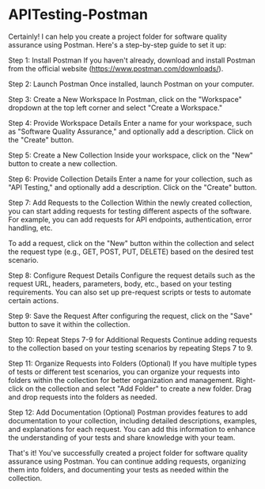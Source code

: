 # APITesting-Postman
Certainly! I can help you create a project folder for software quality assurance using Postman. Here's a step-by-step guide to set it up:

Step 1: Install Postman
If you haven't already, download and install Postman from the official website (https://www.postman.com/downloads/).

Step 2: Launch Postman
Once installed, launch Postman on your computer.

Step 3: Create a New Workspace
In Postman, click on the "Workspace" dropdown at the top left corner and select "Create a Workspace."

Step 4: Provide Workspace Details
Enter a name for your workspace, such as "Software Quality Assurance," and optionally add a description. Click on the "Create" button.

Step 5: Create a New Collection
Inside your workspace, click on the "New" button to create a new collection.

Step 6: Provide Collection Details
Enter a name for your collection, such as "API Testing," and optionally add a description. Click on the "Create" button.

Step 7: Add Requests to the Collection
Within the newly created collection, you can start adding requests for testing different aspects of the software. For example, you can add requests for API endpoints, authentication, error handling, etc.

To add a request, click on the "New" button within the collection and select the request type (e.g., GET, POST, PUT, DELETE) based on the desired test scenario.

Step 8: Configure Request Details
Configure the request details such as the request URL, headers, parameters, body, etc., based on your testing requirements. You can also set up pre-request scripts or tests to automate certain actions.

Step 9: Save the Request
After configuring the request, click on the "Save" button to save it within the collection.

Step 10: Repeat Steps 7-9 for Additional Requests
Continue adding requests to the collection based on your testing scenarios by repeating Steps 7 to 9.

Step 11: Organize Requests into Folders (Optional)
If you have multiple types of tests or different test scenarios, you can organize your requests into folders within the collection for better organization and management. Right-click on the collection and select "Add Folder" to create a new folder. Drag and drop requests into the folders as needed.

Step 12: Add Documentation (Optional)
Postman provides features to add documentation to your collection, including detailed descriptions, examples, and explanations for each request. You can add this information to enhance the understanding of your tests and share knowledge with your team.

That's it! You've successfully created a project folder for software quality assurance using Postman. You can continue adding requests, organizing them into folders, and documenting your tests as needed within the collection.
